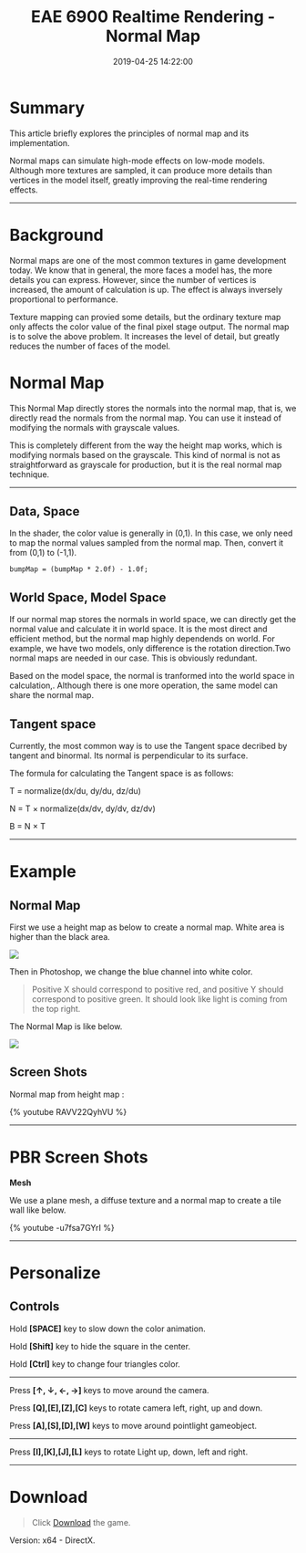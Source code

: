 ﻿---
title: EAE 6900 Realtime Rendering - Normal Map
date: 2019-04-25 14:22:00
tags: 
- Entertainment Arts Engineering 
- Realtime Rendering
- Normal Map
- EAE 6900
categories: 
- Game Engine
- Realtime Rendering
thumbnail: https://i.loli.net/2019/04/28/5cc519adbe228.png
toc: true
---

# Summary 

This article briefly explores the principles of normal map and its implementation.

Normal maps can simulate high-mode effects on low-mode models. Although more textures are sampled, it can produce more details than vertices in the model itself, greatly improving the real-time rendering effects.

<!--more--> 
---
# Background

Normal maps are one of the most common textures in game development today. We know that in general, the more faces a model has, the more details you can express. However, since the number of vertices is increased,  the amount of calculation is up. The effect is always inversely proportional to performance. 

Texture mapping can provied some details, but the ordinary texture map only affects the color value of the final pixel stage output. The normal map is to solve the above problem. It increases the level of detail,  but greatly reduces the number of faces of the model.

# Normal Map  

This Normal Map directly stores the normals into the normal map, that is, we directly read the normals from the normal map. You can use it instead of modifying the normals with grayscale values. 

This is completely different from the way the height map works, which is modifying normals based on the grayscale. This kind of normal is not as straightforward as grayscale for production, but it is the real normal map technique.

--------------------- 


## Data, Space


In the shader, the color value is generally in (0,1). In this case, we only need to map the normal values sampled from the normal map. Then, convert it from  (0,1)  to  (-1,1).


```
bumpMap = (bumpMap * 2.0f) - 1.0f;

```


## World Space, Model Space


If our normal map stores the normals in world space, we can directly get the normal value and calculate it in world space. It is the most direct and efficient method, but the normal map  highly dependends on world. For example, we have two models, only difference is the rotation direction.Two normal maps are needed in our case. This is obviously redundant.

Based on the model space,  the normal is tranformed into the world space in calculation,. Although there is one more operation, the same model can share the normal map.


## Tangent space 

Currently, the most common way is to use the Tangent space decribed by tangent and binormal. Its normal is perpendicular to its surface.

The formula for calculating the Tangent space is as follows:


T = normalize(dx/du, dy/du, dz/du)

N = T × normalize(dx/dv, dy/dv, dz/dv)

B = N × T

---

# Example


## Normal Map

First we use a height map as below to create a normal map.  White area is higher than the black area.

![](https://i.loli.net/2019/04/26/5cc2330496414.png)

Then in Photoshop, we change the blue channel into white color. 

> Positive X should correspond to positive red, and positive Y should correspond to positive green. It should look like light is coming from the top right.

The Normal Map is like below.

![](https://i.loli.net/2019/04/26/5cc233f956dda.png)


## Screen Shots

Normal map from height map :

{% youtube RAVV22QyhVU %}


---

# PBR Screen Shots


**Mesh**

We use a plane mesh, a diffuse texture and a normal map to create a tile wall like below.

{% youtube -u7fsa7GYrI %}


---



# Personalize

## Controls

Hold **[SPACE]** key to slow down the color animation. 

Hold **[Shift]** key to hide the square in the center.

Hold **[Ctrl]** key to change four triangles color.

---

Press **[↑, ↓, ←, →]** keys to move around the camera. 

Press **[Q],[E],[Z],[C]** keys to rotate camera left, right, up and down.

Press **[A],[S],[D],[W]** keys to move around pointlight gameobject.

---


Press **[I],[K],[J],[L]** keys to rotate Light up, down, left and right.

***
 



# Download

> Click [Download](http://chenmi.ink/dwns/MyGame_A12.zip) the game.

Version: x64 - DirectX.




